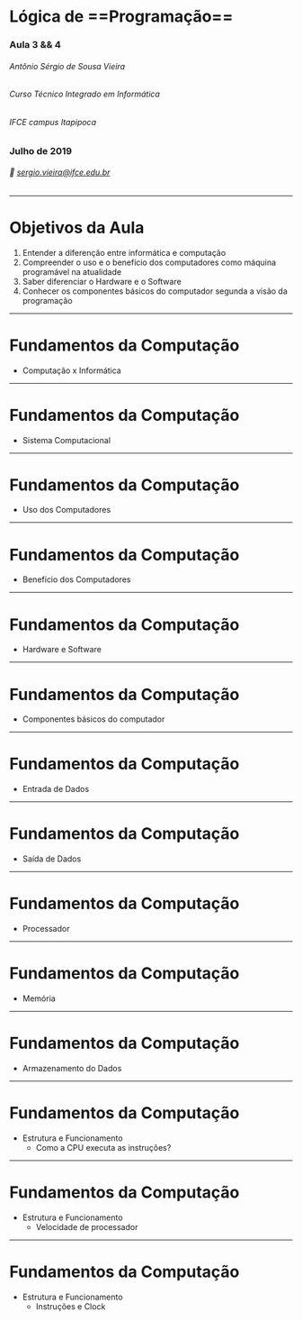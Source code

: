 <!-- $theme: gaia -->

# Lógica de ==Programação==

### Aula 3 && 4
###### Antônio Sérgio de Sousa Vieira
###### Curso Técnico Integrado em Informática
###### IFCE campus Itapipoca
### Julho de 2019
###### :email: sergio.vieira@ifce.edu.br

---
# Objetivos da Aula
1. Entender a diferenção entre informática e computação
2. Compreender o uso e o benefício dos computadores como máquina programável na atualidade
3. Saber diferenciar o Hardware e o Software
4. Conhecer os componentes básicos do computador segunda a visão da programação

---
<!-- page_number: true -->
# Fundamentos da Computação
- Computação x Informática

---
# Fundamentos da Computação
- Sistema Computacional

---
# Fundamentos da Computação
- Uso dos Computadores

---
# Fundamentos da Computação
- Benefício dos Computadores

---
# Fundamentos da Computação
- Hardware e Software

---
# Fundamentos da Computação
- Componentes básicos do computador

---
# Fundamentos da Computação
- Entrada de Dados

---
# Fundamentos da Computação
- Saída de Dados

---
# Fundamentos da Computação
- Processador

---
# Fundamentos da Computação
- Memória

---
# Fundamentos da Computação
- Armazenamento do Dados

---
# Fundamentos da Computação
- Estrutura e Funcionamento
	- Como a CPU executa as instruções?

---
# Fundamentos da Computação
- Estrutura e Funcionamento
	- Velocidade de processador

---
# Fundamentos da Computação
- Estrutura e Funcionamento
	- Instruções e Clock